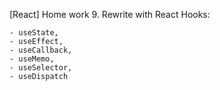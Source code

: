 [React] Home work 9. Rewrite with React Hooks:

    - useState,
    - useEffect,
    - useCallback,
    - useMemo,
    - useSelector,
    - useDispatch
